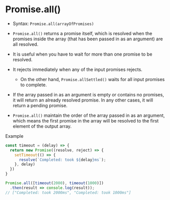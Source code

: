 # Promise.all()

- Syntax: `Promise.all(arrayOfPromises)`

- `Promise.all()` returns a promise itself, which is resolved when the promises inside the array (that has been passed in as an argument) are all resolved.

- It is useful when you have to wait for more than one promise to be resolved.

- It rejects immediately when any of the input promises rejects.
  - On the other hand, `Promise.allSettled()` waits for all input promises to complete.

- If the array passed in as an argument is empty or contains no promises, it will return an already resolved promise. In any other cases, it will return a pending promise.

- `Promise.all()` maintain the order of the array passed in as an argument, which means the first promise in the array will be resolved to the first element of the output array.

Example
```javascript
const timeout = (delay) => {
  return new Promise((resolve, reject) => {
    setTimeout(() => {
      resolve(`Completed: took ${delay}ms`);
    }, delay)
  })
}

Promise.all([timeout(2000), timeout(1000)])
  .then(result => console.log(result));
// ["Completed: took 2000ms", "Completed: took 1000ms"]
```